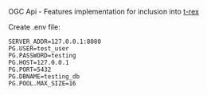 OGC Api - Features implementation for inclusion into [t-rex](https://github.com/t-rex-tileserver/t-rex)

Create .env file:
```
SERVER_ADDR=127.0.0.1:8080
PG.USER=test_user
PG.PASSWORD=testing
PG.HOST=127.0.0.1
PG.PORT=5432
PG.DBNAME=testing_db
PG.POOL.MAX_SIZE=16
```
